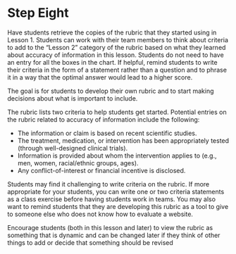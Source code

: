 # Step Eight

Have students retrieve the copies of the rubric that they started using in Lesson 1. Students can work with their team members to think about criteria to add to the “Lesson 2” category of the rubric based on what they learned about accuracy of information in this lesson. Students do not need to have an entry for all the boxes in the chart. If helpful, remind students to write their criteria in the form of a statement rather than a question and to phrase it in a way that the optimal answer would lead to a higher score.

The goal is for students to develop their own rubric and to start making decisions about what is important to include.

The rubric lists two criteria to help students get started. Potential entries on the rubric related to accuracy of information include the following:
- The information or claim is based on recent scientific studies.
- The treatment, medication, or intervention has been appropriately tested (through well-designed clinical trials).
- Information is provided about whom the intervention applies to (e.g., men, women, racial/ethnic groups, ages).
- Any conflict-of-interest or financial incentive is disclosed.

Students may find it challenging to write criteria on the rubric. If more appropriate for your students, you can write one or two criteria statements as a class exercise before having students work in teams. You may also want to remind students that they are developing this rubric as a tool to give to someone else who does not know how to evaluate a website.

Encourage students (both in this lesson and later) to view the rubric as something that is dynamic and can be changed later if they think of other things to add or decide that something should be revised